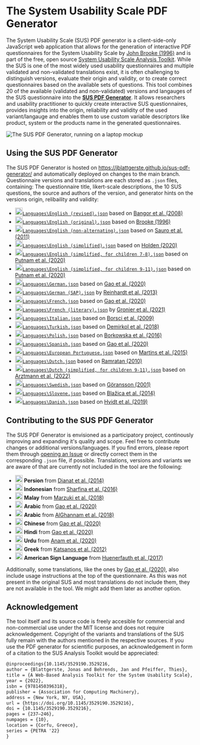 # The System Usability Scale PDF Generator

The System Usability Scale (SUS) PDF generator is a client-side-only JavaScript web application that allows for the generation of interactive PDF questionnaires for the System Usability Scale by [John Brooke (1996)](https://scholar.google.de/citations?view_op=view_citation&hl=de&user=qjAGPUcAAAAJ&citation_for_view=qjAGPUcAAAAJ:u5HHmVD_uO8C) and is part of the free, open source [System Usability Scale Analysis Toolkit](http://sus.tools/). While the SUS is one of the most widely used usability questionnaires and multiple validated and non-validated translations exist, it is often challenging to distinguish versions, evaluate their origin and validity, or to create correct questionnaires based on the available sets of questions. This tool combines 20 of the available (validated and non-validated) versions and langauges of the SUS questionnaire into the [**SUS PDF Generator**](http://pdf.sus.tools/). It allows researchers and usability practitioner to quickly create interactive SUS questionnaires, provides insights into the origin, reliability and validity of the used variant/langauge and enables them to use custom variable descriptors like product, system or the products name in the generated questionnaires.

![The SUS PDF Generator, running on a laptop mockup](/Resources/PDFGeneratorPreview.png)

## Using the SUS PDF Generator
The SUS PDF Generator is hosted on https://jblattgerste.github.io/sus-pdf-generator/ and automatically deployed on changes to the main branch. Questionnaire versions and translations are each stored as `.json` files, containing: The questionnaire title, likert-scale descriptions, the 10 SUS questions, the source and authors of the version, and generator hints on the versions origin, relibaility and validity:

- [<img src="https://hatscripts.github.io/circle-flags/flags/us.svg" width="20">`Languages\English (revised).json`](https://github.com/jblattgerste/sus-pdf-generator/blob/main/Languages/English%20(revised).json) based on [Bangor et al. (2008)](https://scholar.google.de/citations?view_op=view_citation&hl=de&user=BD7BLDgAAAAJ&citation_for_view=BD7BLDgAAAAJ:u5HHmVD_uO8C)
- [<img src="https://hatscripts.github.io/circle-flags/flags/us.svg" width="20">`Languages\English (original).json`](https://github.com/jblattgerste/sus-pdf-generator/blob/main/Languages/English%20(original).json) based on [Brooke (1996)](https://scholar.google.de/citations?view_op=view_citation&hl=de&user=qjAGPUcAAAAJ&citation_for_view=qjAGPUcAAAAJ:u5HHmVD_uO8C)
- [<img src="https://hatscripts.github.io/circle-flags/flags/us.svg" width="20">`Languages\English (non-alternating).json`](https://github.com/jblattgerste/sus-pdf-generator/blob/main/Languages/English%20(non-alternating).json) based on [Sauro et al. (2011)](https://scholar.google.com/citations?view_op=view_citation&hl=de&user=rmiLIsYAAAAJ&citation_for_view=rmiLIsYAAAAJ:Fu2w8maKXqMC)
- [<img src="https://hatscripts.github.io/circle-flags/flags/us.svg" width="20">`Languages\English (simplified).json`](https://github.com/jblattgerste/sus-pdf-generator/blob/main/Languages/English%20(simplified).json) based on [Holden (2020)](https://scholar.google.de/citations?view_op=view_citation&hl=en&user=WH6emMQAAAAJ&cstart=20&pagesize=80&citation_for_view=WH6emMQAAAAJ:z_wVstp3MssC)
- [<img src="https://hatscripts.github.io/circle-flags/flags/us.svg" width="20">`Languages\English (simplified, for children 7-8).json`](https://github.com/jblattgerste/sus-pdf-generator/blob/main/Languages/English%20(simplified,%20for%20children%207-8).json) based on [Putnam et al. (2020)](https://scholar.google.de/citations?view_op=view_citation&hl=de&user=RiZTR24AAAAJ&citation_for_view=RiZTR24AAAAJ:hFOr9nPyWt4C)
- [<img src="https://hatscripts.github.io/circle-flags/flags/us.svg" width="20">`Languages\English (simplified, for children 9-11).json`](https://github.com/jblattgerste/sus-pdf-generator/blob/main/Languages/English%20(simplified,%20for%20children%209-11).json) based on [Putnam et al. (2020)](https://scholar.google.de/citations?view_op=view_citation&hl=de&user=RiZTR24AAAAJ&citation_for_view=RiZTR24AAAAJ:hFOr9nPyWt4C)
- [<img src="https://hatscripts.github.io/circle-flags/flags/de.svg" width="20">`Languages\German.json`](https://github.com/jblattgerste/sus-pdf-generator/blob/main/Languages/German.json) based on [Gao et al. (2020)](https://scholar.google.de/citations?view_op=view_citation&hl=de&user=-c2mRB4AAAAJ&citation_for_view=-c2mRB4AAAAJ:2osOgNQ5qMEC)
- [<img src="https://hatscripts.github.io/circle-flags/flags/de.svg" width="20">`Languages\German (SAP).json`](https://github.com/jblattgerste/sus-pdf-generator/blob/main/Languages/German%20(SAP).json) by [Reinhardt et al. (2013)](https://blogs.sap.com/2016/02/01/system-usability-scale-jetzt-auch-auf-deutsch/)
- [<img src="https://hatscripts.github.io/circle-flags/flags/fr.svg" width="20">`Languages\French.json`](https://github.com/jblattgerste/sus-pdf-generator/blob/main/Languages/French.json) based on [Gao et al. (2020)](https://scholar.google.de/citations?view_op=view_citation&hl=de&user=-c2mRB4AAAAJ&citation_for_view=-c2mRB4AAAAJ:2osOgNQ5qMEC)
- [<img src="https://hatscripts.github.io/circle-flags/flags/fr.svg" width="20">`Languages\French (literary).json`](https://github.com/jblattgerste/sus-pdf-generator/blob/main/Languages/French%20(literary).json) by [Gronier et al. (2021)](https://scholar.google.com/citations?view_op=view_citation&hl=en&user=hiiN2OsAAAAJ&citation_for_view=hiiN2OsAAAAJ:35N4QoGY0k4C)
- [<img src="https://hatscripts.github.io/circle-flags/flags/it.svg" width="20">`Languages\Italian.json`](https://github.com/jblattgerste/sus-pdf-generator/blob/main/Languages/Italian.json) based on [Borsci et al. (2009)](https://scholar.google.com/citations?view_op=view_citation&hl=en&user=rfrPpbkAAAAJ&citation_for_view=rfrPpbkAAAAJ:u-x6o8ySG0sC)
- [<img src="https://hatscripts.github.io/circle-flags/flags/tr.svg" width="20">`Languages\Turkish.json`](https://github.com/jblattgerste/sus-pdf-generator/blob/main/Languages/Turkish.json) based on [Demirkol et al. (2018)](https://scholar.google.de/citations?view_op=view_citation&hl=de&user=jeevbZEAAAAJ&citation_for_view=jeevbZEAAAAJ:5nxA0vEk-isC)
- [<img src="https://hatscripts.github.io/circle-flags/flags/pl.svg" width="20">`Languages\Polish.json`](https://github.com/jblattgerste/sus-pdf-generator/blob/main/Languages/Polish.json) based on [Borkowska et al. (2016)](https://scholar.google.com/citations?view_op=view_citation&hl=de&user=8MzTWB0AAAAJ&citation_for_view=8MzTWB0AAAAJ:Y0pCki6q_DkC)
- [<img src="https://hatscripts.github.io/circle-flags/flags/mx.svg" width="20">`Languages\Spanish.json`](https://github.com/jblattgerste/sus-pdf-generator/blob/main/Languages/Spanish.json) based on [Gao et al. (2020)](https://scholar.google.de/citations?view_op=view_citation&hl=de&user=-c2mRB4AAAAJ&citation_for_view=-c2mRB4AAAAJ:2osOgNQ5qMEC)
- [<img src="https://hatscripts.github.io/circle-flags/flags/pt.svg" width="20">`Languages\European Portuguese.json`](https://github.com/jblattgerste/sus-pdf-generator/blob/main/Languages/European%20Portuguese.json) based on [Martins et al. (2015)](https://scholar.google.de/citations?view_op=view_citation&hl=de&user=yaqZR24AAAAJ&citation_for_view=yaqZR24AAAAJ:-f6ydRqryjwC)
- [<img src="https://hatscripts.github.io/circle-flags/flags/nl.svg" width="20">`Languages\Dutch.json`](https://github.com/jblattgerste/sus-pdf-generator/blob/main/Languages/Dutch.json) based on [Ramratan (2010)](https://research.tue.nl/nl/studentTheses/een-andere-kijk-op-tijd)
- [<img src="https://hatscripts.github.io/circle-flags/flags/nl.svg" width="20">`Languages\Dutch (simplified, for children 9-11).json`](https://github.com/jblattgerste/sus-pdf-generator/blob/main/Languages/Dutch%20(simplified,%20for%20children%209-11).json) based on [Arztmann et al. (2022)](https://mixality.de/wp-content/uploads/2022/07/Arztmann2022MariesChemLab.pdf)
- [<img src="https://hatscripts.github.io/circle-flags/flags/se.svg" width="20">`Languages\Swedish.json`](https://github.com/jblattgerste/sus-pdf-generator/blob/main/Languages/Swedish.json) based on [Göransson (2001)](https://rosenfeldmedia.com/announcements/sus-svensk-system-usability-sc/)
- [<img src="https://hatscripts.github.io/circle-flags/flags/si.svg" width="20">`Languages\Slovene.json`](https://github.com/jblattgerste/sus-pdf-generator/blob/main/Languages/Slovene.json) based on [Blažica et al. (2014)](https://scholar.google.com/citations?view_op=view_citation&hl=de&user=YHFo7dIAAAAJ&citation_for_view=YHFo7dIAAAAJ:2osOgNQ5qMEC)
- [<img src="https://hatscripts.github.io/circle-flags/flags/dk.svg" width="20">`Languages\Danish.json`](https://github.com/jblattgerste/sus-pdf-generator/blob/main/Languages/Danish.json) based on [Hvidt et al. (2019)](https://scholar.google.com/scholar?cluster=6121607978782001070&hl=de&as_sdt=0,5)

## Contributing to the SUS PDF Generator
The SUS PDF Generator is envisioned as a participatory project, continously improving and expanding it's quality and scope. Feel free to contribute changes or additional versions/languages. If you find errors, please report them through [opening an Issue](https://github.com/jblattgerste/sus-pdf-generator/issues) or directly correct them in the corresponding `.json` file, if possible. Translations, versions and variants we are aware of that are currently not included in the tool are the following:

- <img src="https://hatscripts.github.io/circle-flags/flags/ir.svg" width="20"> **Persion** from [Dianat et al. (2014)](https://scholar.google.com/citations?view_op=view_citation&hl=de&user=h_tEF2AAAAAJ&citation_for_view=h_tEF2AAAAAJ:j3f4tGmQtD8C)
- <img src="https://hatscripts.github.io/circle-flags/flags/id.svg" width="20"> **Indonesian** from [Sharfina et al. (2016)](https://scholar.google.com/citations?view_op=view_citation&hl=de&user=c5LxBaMAAAAJ&citation_for_view=c5LxBaMAAAAJ:ldfaerwXgEUC)
- <img src="https://hatscripts.github.io/circle-flags/flags/id.svg" width="20"> **Malay** from [Marzuki et al. (2018)](https://scholar.google.com/citations?view_op=view_citation&hl=de&user=vI0mRqYAAAAJ&citation_for_view=vI0mRqYAAAAJ:hqOjcs7Dif8C)
- <img src="https://hatscripts.github.io/circle-flags/flags/eg.svg" width="20"> **Arabic** from [Gao et al. (2020)](https://scholar.google.de/citations?view_op=view_citation&hl=de&user=-c2mRB4AAAAJ&citation_for_view=-c2mRB4AAAAJ:2osOgNQ5qMEC)
- <img src="https://hatscripts.github.io/circle-flags/flags/eg.svg" width="20"> **Arabic** from [AlGhannam et al. (2018)](https://scholar.google.com/citations?view_op=view_citation&hl=en&user=A_k0C9AAAAAJ&citation_for_view=A_k0C9AAAAAJ:u-x6o8ySG0sC)
- <img src="https://hatscripts.github.io/circle-flags/flags/cn.svg" width="20"> **Chinese** from [Gao et al. (2020)](https://scholar.google.de/citations?view_op=view_citation&hl=de&user=-c2mRB4AAAAJ&citation_for_view=-c2mRB4AAAAJ:2osOgNQ5qMEC)
- <img src="https://hatscripts.github.io/circle-flags/flags/in.svg" width="20"> **Hindi** from [Gao et al. (2020)](https://scholar.google.de/citations?view_op=view_citation&hl=de&user=-c2mRB4AAAAJ&citation_for_view=-c2mRB4AAAAJ:2osOgNQ5qMEC)
- <img src="https://hatscripts.github.io/circle-flags/flags/in.svg" width="20"> **Urdu** from [Anam et al. (2020)](https://scholar.google.com/citations?view_op=view_citation&hl=de&user=pA2NwWcAAAAJ&citation_for_view=pA2NwWcAAAAJ:W7OEmFMy1HYC)
- <img src="https://hatscripts.github.io/circle-flags/flags/gr.svg" width="20"> **Greek** from [Katsanos et al. (2012)](https://scholar.google.com/citations?view_op=view_citation&hl=de&user=_6k57BEAAAAJ&citation_for_view=_6k57BEAAAAJ:Se3iqnhoufwC)
- <img src="https://hatscripts.github.io/circle-flags/flags/us.svg" width="20"> **American Sign Language** from [Huenerfauth et al. (2017)](https://scholar.google.de/citations?view_op=view_citation&hl=de&user=UsP45DwAAAAJ&cstart=20&pagesize=80&citation_for_view=UsP45DwAAAAJ:pyW8ca7W8N0C)

Additionally, some translations, like the ones by [Gao et al. (2020)](https://scholar.google.de/citations?view_op=view_citation&hl=de&user=-c2mRB4AAAAJ&citation_for_view=-c2mRB4AAAAJ:2osOgNQ5qMEC), also include usage instructions at the top of the questionnaire. As this was not present in the original SUS and most translations do not include them, they are not available in the tool. We might add them later as another option.

## Acknowledgement
The tool itself and its source code is freely accesible for commercial and non-commercial use under the MIT license and does not require acknowledgement. Copyright of the variants and translations of the SUS fully remain with the authors mentioned in the respective sources. If you use the PDF generator for scientific purposes, an acknowledgement in form of a citation to the SUS Analysis Toolkit would be appreciated:

```tex
@inproceedings{10.1145/3529190.3529216,
author = {Blattgerste, Jonas and Behrends, Jan and Pfeiffer, Thies},
title = {A Web-Based Analysis Toolkit for the System Usability Scale},
year = {2022},
isbn = {9781450396318},
publisher = {Association for Computing Machinery},
address = {New York, NY, USA},
url = {https://doi.org/10.1145/3529190.3529216},
doi = {10.1145/3529190.3529216},
pages = {237–246},
numpages = {10},
location = {Corfu, Greece},
series = {PETRA '22}
}
```
